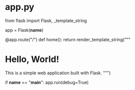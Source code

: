 # app.py

from flask import Flask, _template_string

app = Flask(__name__)

@app.route("/")
def home():
    return render_template_string("""
    <!DOCTYPE html>
    <html lang="en">
    <head>
        <meta charset="UTF-8">
        <title>Simple Web App</title>
    </head>
    <body>
        <h1>Hello, World!</h1>
        <p>This is a simple web application built with Flask.
    </body>
    </html>
    """)

if __name__ == "__main__":
    app.run(debug=True)

